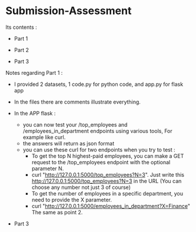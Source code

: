 # Submission-Assessment
Its contents :
* Part 1

* Part 2

* Part 3

Notes regarding Part 1 :
* I provided 2 datasets, 1 code.py for python code, and app.py for flask app
* In the files there are comments illustrate everything.
* In the APP flask :
    * you can now test your /top_employees and /employees_in_department endpoints using various tools, For example like curl.
    * the answers will return as json format
    * you can use these curl for two endpoints when you try to test :
        * To get the top N highest-paid employees, you can make a GET request to the /top_employees endpoint with the optional parameter N.
        * curl "http://127.0.0.1:5000/top_employees?N=3".  Just write this http://127.0.0.1:5000/top_employees?N=3 in the URL (You can choose any number not just 3 of course)
        * To get the number of employees in a specific department, you need to provide the X parameter.
        * curl "http://127.0.0.1:5000/employees_in_department?X=Finance"  The same as point 2.

* Part 3

    
     
